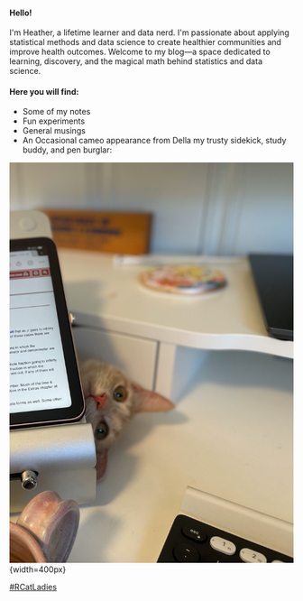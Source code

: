 
#### Hello! 

I'm Heather, a lifetime learner and data nerd. I'm passionate about applying statistical methods and data science to create healthier communities and improve health outcomes. Welcome to my blog—a space dedicated to learning, discovery, and the magical math behind statistics and data science.

#### Here you will find: 

* Some of my notes
* Fun experiments
* General musings
* An Occasional cameo appearance from Della my trusty sidekick, study buddy, and pen burglar:

![Della, Distractor-in-Chief](jpg/distractor-in-chief.jpg){width=400px}

[#RCatLadies](https://twitter.com/RCatLadies?s=20)
